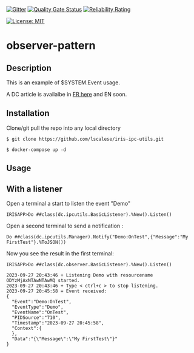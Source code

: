  [![Gitter](https://img.shields.io/badge/Available%20on-Intersystems%20Open%20Exchange-00b2a9.svg)](https://openexchange.intersystems.com/package/observer-pattern-for-objectscript)
 [![Quality Gate Status](https://community.objectscriptquality.com/api/project_badges/measure?project=intersystems_iris_community%2Fobserver-pattern-for-objectscript&metric=alert_status)](https://community.objectscriptquality.com/dashboard?id=intersystems_iris_community%2Fobserver-pattern-for-objectscript)
 [![Reliability Rating](https://community.objectscriptquality.com/api/project_badges/measure?project=intersystems_iris_community%2Fobserver-pattern-for-objectscript&metric=reliability_rating)](https://community.objectscriptquality.com/dashboard?id=intersystems_iris_community%2Fobserver-pattern-for-objectscript)

[![License: MIT](https://img.shields.io/badge/License-MIT-blue.svg?style=flat&logo=AdGuard)](LICENSE)
# observer-pattern


## Description

This is an example of $SYSTEM.Event usage.  

A DC article is availalbe in [FR here](https://fr.community.intersystems.com/node/550801) and EN soon.  

## Installation

Clone/git pull the repo into any local directory

```
$ git clone https://github.com/lscalese/iris-ipc-utils.git
```

```
$ docker-compose up -d
```

## Usage

## With a listener

Open a terminal a start to listen the event "Demo"

```Objectscript
IRISAPP>Do ##class(dc.ipcutils.BasicListener).%New().Listen()
```

Open a second terminal to send a notification : 

```Objectscript
Do ##class(dc.ipcutils.Manager).Notify("Demo:OnTest",{"Message":"My FirstTest"}.%ToJSON())
```

Now you see the result in the first terminal:

```Objectscript
IRISAPP>Do ##class(dc.observer.BasicListener).%New().Listen()

2023-09-27 20:43:46 + Listening Demo with resourcename ODYzMjAxNTAwNTAwMQ started.
2023-09-27 20:43:46 + Type < ctrl+c > to stop listening.
2023-09-27 20:45:58 = Event received: 
{
  "Event":"Demo:OnTest",
  "EventType":"Demo",
  "EventName":"OnTest",
  "PIDSource":"710",
  "Timestamp":"2023-09-27 20:45:58",
  "Context":{
  },
  "Data":"{\"Message\":\"My FirstTest\"}"
}
```
